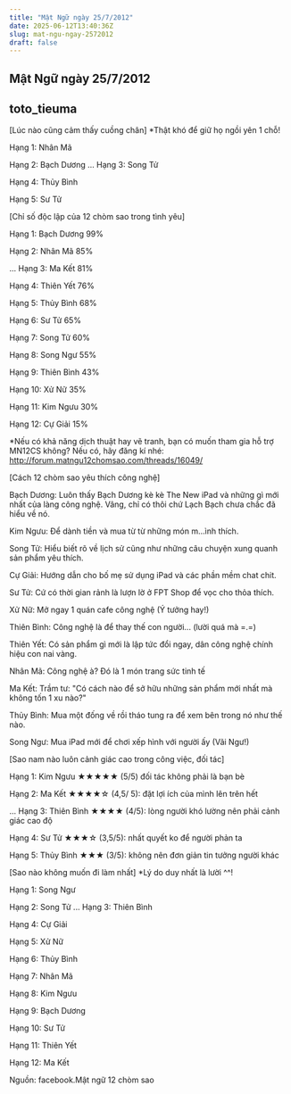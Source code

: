 ```yaml
---
title: "Mật Ngữ ngày 25/7/2012"
date: 2025-06-12T13:40:36Z
slug: mat-ngu-ngay-2572012
draft: false
---
```


## Mật Ngữ ngày 25/7/2012

## toto_tieuma

[Lúc nào cũng cảm thấy cuồng chân]
*Thật khó để giữ họ ngồi yên 1 chỗ!

Hạng 1: Nhân Mã
 
Hạng 2: Bạch Dương
...
Hạng 3: Song Tử
 
Hạng 4: Thủy Bình
 
Hạng 5: Sư Tử
 
 
[Chỉ số độc lập của 12 chòm sao trong tình yêu]

Hạng 1: Bạch Dương 99%
 
Hạng 2: Nhân Mã 85%
 
... Hạng 3: Ma Kết 81%
 
Hạng 4: Thiên Yết 76%
 
Hạng 5: Thủy Bình 68%
 
Hạng 6: Sư Tử 65%
 
Hạng 7: Song Tử 60%
 
Hạng 8: Song Ngư 55%
 
Hạng 9: Thiên Bình 43%
 
Hạng 10: Xử Nữ 35%
 
Hạng 11: Kim Ngưu 30%
 
Hạng 12: Cự Giải 15%
 
*Nếu có khả năng dịch thuật hay vẽ tranh, bạn có muốn tham gia hỗ trợ MN12CS không?
Nếu có, hãy đăng kí nhé: http://forum.matngu12chomsao.com/threads/16049/
 
 
[Cách 12 chòm sao yêu thích công nghệ]

Bạch Dương: Luôn thấy Bạch Dương kè kè The New iPad và những gì mới nhất của làng công nghệ. Vâng, chỉ có thôi chứ Lạch Bạch chưa chắc đã hiểu về nó.
 
Kim Ngưu: Để dành tiền và mua từ từ những món m...ình thích.
 
Song Tử: Hiểu biết rõ về lịch sử cũng như những câu chuyện xung quanh sản phẩm yêu thích.
 
Cự Giải: Hướng dẫn cho bố mẹ sử dụng iPad và các phần mềm chat chit.
 
Sư Tử: Cứ có thời gian rảnh là lượn lờ ở FPT Shop để vọc cho thỏa thích.
 
Xử Nữ: Mở ngay 1 quán cafe công nghệ (Ý tưởng hay!)
 
Thiên Bình: Công nghệ là để thay thế con người... (lười quá mà =.=)
 
Thiên Yết: Có sản phẩm gì mới là lập tức đổi ngay, dân công nghệ chính hiệu con nai vàng.
 
Nhân Mã: Công nghệ à? Đó là 1 món trang sức tinh tế
 
Ma Kết: Trầm tư: "Có cách nào để sở hữu những sản phẩm mới nhất mà không tốn 1 xu nào?"
 
Thủy Bình: Mua một đống về rồi tháo tung ra để xem bên trong nó như thế nào.
 
Song Ngư: Mua iPad mới để chơi xếp hình với người ấy (Vãi Ngư!)
 
 
[Sao nam nào luôn cảnh giác cao trong công việc, đối tác]

Hạng 1: Kim Ngưu ★★★★★ (5/5) đối tác không phải là bạn bè
 
Hạng 2: Ma Kết ★★★★☆ (4,5/ 5): đặt lợi ích của mình lên trên hết
 
... Hạng 3: Thiên Bình ★★★★ (4/5): lòng người khó lường nên phải cảnh giác cao độ
 
Hạng 4: Sư Tử ★★★☆ (3,5/5): nhất quyết ko để người phản ta
 
Hạng 5: Thủy Bình ★★★ (3/5): không nên đơn giản tin tưởng người khác
 
[Sao nào không muốn đi làm nhất]
*Lý do duy nhất là lười ^^!

Hạng 1: Song Ngư 

Hạng 2: Song Tử 
... 
Hạng 3: Thiên Bình

Hạng 4: Cự Giải

Hạng 5: Xử Nữ 

Hạng 6: Thủy Bình

Hạng 7: Nhân Mã

Hạng 8: Kim Ngưu

Hạng 9: Bạch Dương 

Hạng 10: Sư Tử

Hạng 11: Thiên Yết 

Hạng 12: Ma Kết
 
 
Nguồn: facebook.Mật ngữ 12 chòm sao